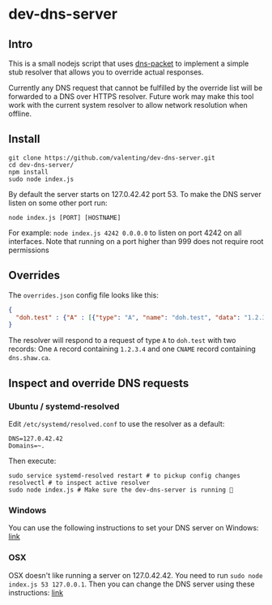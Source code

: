 # dev-dns-server

## Intro

This is a small nodejs script that uses [dns-packet](https://github.com/mafintosh/dns-packet) to implement a simple stub resolver that allows you to override actual responses.

Currently any DNS request that cannot be fulfilled by the override list will be forwarded to a DNS over HTTPS resolver. Future work may make this tool work with the current system resolver to allow network resolution when offline.

## Install

```
git clone https://github.com/valenting/dev-dns-server.git
cd dev-dns-server/
npm install
sudo node index.js
```

By default the server starts on 127.0.42.42 port 53.
To make the DNS server listen on some other port run:
```
node index.js [PORT] [HOSTNAME]
```

For example: `node index.js 4242 0.0.0.0` to listen on port 4242 on all interfaces.
Note that running on a port higher than 999 does not require root permissions


## Overrides

The `overrides.json` config file looks like this:

```json
{
  "doh.test" : {"A" : [{"type": "A", "name": "doh.test", "data": "1.2.3.4"}, {"type": "CNAME", "name": "doh.test", "data": "dns.shaw.ca"}]}
}
```

The resolver will respond to a request of type `A` to `doh.test` with two records: One `A` record containing `1.2.3.4` and one `CNAME` record containing `dns.shaw.ca`.


## Inspect and override DNS requests

### Ubuntu / systemd-resolved

Edit `/etc/systemd/resolved.conf` to use the resolver as a default:
```
DNS=127.0.42.42
Domains=~.
```

Then execute:
```
sudo service systemd-resolved restart # to pickup config changes
resolvectl # to inspect active resolver
sudo node index.js # Make sure the dev-dns-server is running 🙂
```

### Windows

You can use the following instructions to set your DNS server on Windows: [link](https://www.hellotech.com/guide/for/how-to-change-dns-server-windows-mac)

### OSX

OSX doesn't like running a server on 127.0.42.42.
You need to run `sudo node index.js 53 127.0.0.1`.
Then you can change the DNS server using these instructions: [link](https://support.apple.com/guide/mac-help/change-dns-settings-on-mac-mh14127/mac)
